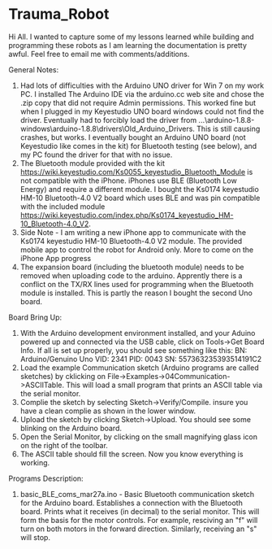 # Trauma_Robot

Hi All. I wanted to capture some of my lessons learned while building and programming these robots as I am learning the documentation is pretty awful. Feel free to email me with comments/additions.

General Notes:
1. Had lots of difficulties with the Arduino UNO driver for Win 7 on my work PC. I installed The Arduino IDE via the arduino.cc web site and chose the .zip copy that did not require Admin permissions. This worked fine but when I plugged in my Keyestudio UNO board windows could not find the driver.  Eventually had to forcibly load the driver from ...\arduino-1.8.8-windows\arduino-1.8.8\drivers\Old_Arduino_Drivers. This is still causing crashes, but works. I eventually bought an Arduino UNO board (not Keyestudio like comes in the kit) for Bluetooth testing (see below), and my PC found the driver for that with no issue. 
2. The Bluetooth module provided with the kit https://wiki.keyestudio.com/Ks0055_keyestudio_Bluetooth_Module is not compatible with the iPhone. iPhones use BLE (Bluetooth Low Energy) and require a different module. I bought the Ks0174 keyestudio HM-10 Bluetooth-4.0 V2 board which uses BLE and was pin compatible with the included module https://wiki.keyestudio.com/index.php/Ks0174_keyestudio_HM-10_Bluetooth-4.0_V2. 
3. Side Note - I am writing a new iPhone app to communicate with the Ks0174 keyestudio HM-10 Bluetooth-4.0 V2 module. The provided mobile app to control the robot for Android only. More to come on the iPhone App progress
4. The expansion board (including the bluetooth module) needs to be removed when uploading code to the arduino. Apprently there is a conflict on the TX/RX lines used for programming when the Bluetooth module is installed. This is partly the reason I bought the second Uno board.  

Board Bring Up:
1. With the Arduino development environment installed, and your Aduino powered up and connected via the USB cable, click on Tools->Get Board Info. If all is set up properly, you should see something like this:
BN: Arduino/Genuino Uno
VID: 2341
PID: 0043
SN: 557363235393514191C2 
2. Load the example Communication sketch (Arduino programs are called sketches) by cklicking on File->Examples->04Communication->ASCIITable. This will load a small program that prints an ASCII table via the serial monitor. 
2. Complie the sketch by selecting Sketch->Verify/Compile. insure you have a clean complie as shown in the lower window.
3. Upload the sketch by clicking Sketch->Upload. You should see some blinking on the Arduino board. 
4. Open the Serial Monitor, by clicking on the small magnifying glass icon on the right of the toolbar. 
5. The ASCII table should fill the screen. Now you know everything is working. 

Programs Description:
1. basic_BLE_coms_mar27a.ino - Basic Bluetooth communication sketch for the Arduino board. Establishes a connection with the Bluetooth board. Prints what it receives (in decimal) to the serial monitor.  This will form the basis for the motor controls. For example, resciving an "f" will turn on both motors in the forward direction. Similarly, receiving an "s" will stop.     
